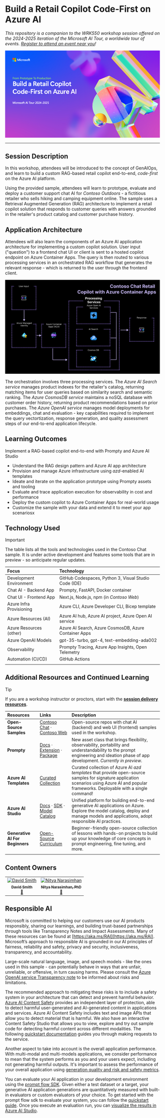 # Build a Retail Copilot Code-First on Azure AI

_This repository is a companion to the WRK550 workshop session offered on the 2024-2025 iteration of the Microsoft AI Tour, a worldwide tour of events. [Register to attend an event near you](https://aka.ms/aitour)!_ 

![Build a retail copilot code-first on Azure AI](./img/build-rag-copilot-cover.png)

---

## Session Description

In this workshop, attendees will be introduced to the concept of GenAIOps, and learn to build a custom RAG-based retail copilot end-to-end, _code-first_ on the Azure AI platform.

Using the provided sample, attendees will learn to prototype, evaluate and deploy a customer support chat AI for _Contoso Outdoors_ - a fictitious retailer who sells hiking and camping equipment online. The sample uses a Retrieval Augmented Generation (RAG) architecture to implement a retail copilot solution that responds to customer queries with answers grounded in the retailer's product catalog and customer purchase history. 

## Application Architecture

Attendees will also learn the components of an Azure AI application architecture for implementing a custom copilot solution. User input ("question") to a frontend chat UI or client is sent to a hosted copilot endpoint on Azure Container Apps. The query is then routed to various processing services in an orchestrated RAG workflow that generates the relevant response - which is returned to the user through the frontend client.

![Azure AI App Architecture](./img/contoso-chat-architecture.png)

The orchestration involves three processing services. The _Azure AI Search service_ manages product indexes for the retailer's catalog, returning matching items for user queries based on similarity search and semantic ranking. The _Azure CosmosDB service_ maintains a noSQL database with customer order history, returning product recommendations based on prior purchases. The _Azure OpenAI service_ manages model deployments for embeddings, chat and evaluation - key capabilities required to implement the query vectortization, response generation, and quality assessment steps of our end-to-end application lifecycle.

## Learning Outcomes

Implement a RAG-based copilot end-to-end with Prompty and Azure AI Studio

* Understand the RAG design pattern and Azure AI app architecture
* Provision and manage Azure infrastructure using _azd_-enabled AI templates
* Ideate and iterate on the application prototype using Prompty assets and tooling
* Evaluate and trace application execution for observability in cost and performance
* Deploy the custom copilot to Azure Container Apps for real-world usage
* Customize the sample with your data and extend it to meet your app scenariosx


## Technology Used

> [!IMPORTANT]  
> The table lists all the tools and technologies used in the Contoso Chat sample. It is under active development and features some tools that are in preview - so anticipate regular updates.

| Focus | Technology |
|:---|:---|
| Development Environment | GitHub Codespaces, Python 3, Visual Studio Code (IDE)|
| Chat AI - Backend App | Prompty, FastAPI, Docker container |
| Chat UI - Frontend App | Next.js, Node.js, npm (in _Contoso Web_) |
| Azure Infra Provisioning | Azure CLI, Azure Developer CLI, Bicep template |
| Azure Resources (AI) | Azure AI hub, Azure AI project, Azure Open AI service|
| Azure Resources (other) | Azure AI Search, Azure CosmosDB, Azure Container Apps |
| Azure OpenAI Models | gpt-35-turbo, gpt-4, text-embedding-ada002|
| Observability | Prompty Tracing, Azure App Insights, Open Telemetry|
| Automation (CI/CD) | GitHub Actions |
| | |


## Additional Resources and Continued Learning

> [!TIP]
> If you are a workshop instructor or proctors, start with the [**session delivery resources**](./session-delivery-resources/README.md).


| Resources          | Links                             | Description        |
|:-------------------|:----------------------------------|:-------------------|
| **Open-Source Samples** | [Contoso Chat](https://github.com/Azure-Samples/contoso-chat) · [Contoso Web](https://github.com/Azure-Samples/contoso-web) | Open-source repos with chat AI (backend) and web UI (frontend) samples used in the workshop. |
| **Prompty** |  [Docs](https://prompty.ai/)  · [Extension](https://marketplace.visualstudio.com/items?itemName=ms-toolsai.prompty) · [Package](https://pypi.org/project/prompty/) | New asset class that brings flexibility, observability, portability and understandability to the prompt engineering and ideation phase of app development. _Currently in preview_. |
| **Azure AI Templates** | [Curated Collection](https://aka.ms/azd-ai-templates) | Curated collection of Azure AI _azd templates_ that provide open-source samples for signature application scenarios using Azure AI and popular frameworks. Deployable with a single command!|
| **Azure AI Studio** | [Docs](https://learn.microsoft.com/en-us/azure/ai-studio/) · [SDK](https://learn.microsoft.com/azure/ai-studio/how-to/develop/sdk-overview) · [Model Catalog](https://ai.azure.com/explore/models) | Unified platform for building end-to-end generative AI applications on Azure. Explore the model catalog, deploy and manage models and applications, adopt responsible AI practices. |
| **Generative AI For Beginners** | [Open-Source Curriculum](https://aka.ms/genai-beginners) | Beginner-friendly open-source collection of lessons with hands-on projects to build up your knowledge of core concepts in prompt engineering, fine tuning, and more.|
| | | |

## Content Owners

<!-- ALL-CONTRIBUTORS-LIST:START - Do not remove or modify this section -->

<table>
    <tr>
        <td align="center">
            <a href="http://learnanalytics.microsoft.com">
                <img src="https://github.com/revodavid.png" width="100px;" alt="David Smith"/><br />
                <sub><b>David Smith</b></sub>
            </a><br />
            <a href="https://www.linkedin.com/in/dmsmith/" title="linkedin">📢</a> 
        </td>
        <td align="center">
            <a href="http://learnanalytics.microsoft.com">
                <img src="https://github.com/nitya.png" width="100px;" alt="Nitya Narasimhan"/><br />
                <sub><b>Nitya Narasimhan, PhD</b></sub>
            </a><br />
            <a href="https://linkedin.com/in/nityan" title="talk">📢</a> 
        </td>
    </tr>
</table>

<!-- ALL-CONTRIBUTORS-LIST:END -->

## Responsible AI 

Microsoft is committed to helping our customers use our AI products responsibly, sharing our learnings, and building trust-based partnerships through tools like Transparency Notes and Impact Assessments. Many of these resources can be found at [https://aka.ms/RAI](https://aka.ms/RAI).
Microsoft’s approach to responsible AI is grounded in our AI principles of fairness, reliability and safety, privacy and security, inclusiveness, transparency, and accountability.

Large-scale natural language, image, and speech models - like the ones used in this sample - can potentially behave in ways that are unfair, unreliable, or offensive, in turn causing harms. Please consult the [Azure OpenAI service Transparency note](https://learn.microsoft.com/legal/cognitive-services/openai/transparency-note?tabs=text) to be informed about risks and limitations.

The recommended approach to mitigating these risks is to include a safety system in your architecture that can detect and prevent harmful behavior. [Azure AI Content Safety](https://learn.microsoft.com/azure/ai-services/content-safety/overview) provides an independent layer of protection, able to detect harmful user-generated and AI-generated content in applications and services. Azure AI Content Safety includes text and image APIs that allow you to detect material that is harmful. We also have an interactive Content Safety Studio that allows you to view, explore and try out sample code for detecting harmful content across different modalities. The following [quickstart documentation](https://learn.microsoft.com/azure/ai-services/content-safety/quickstart-text?tabs=visual-studio%2Clinux&pivots=programming-language-rest) guides you through making requests to the service.

Another aspect to take into account is the overall application performance. With multi-modal and multi-models applications, we consider performance to mean that the system performs as you and your users expect, including not generating harmful outputs. It's important to assess the performance of your overall application using [generation quality and risk and safety metrics](https://learn.microsoft.com/azure/ai-studio/concepts/evaluation-metrics-built-in).

You can evaluate your AI application in your development environment using the [prompt flow SDK](https://microsoft.github.io/promptflow/index.html). Given either a test dataset or a target, your generative AI application generations are quantitatively measured with built-in evaluators or custom evaluators of your choice. To get started with the prompt flow sdk to evaluate your system, you can follow the [quickstart guide](https://learn.microsoft.com/azure/ai-studio/how-to/develop/flow-evaluate-sdk). Once you execute an evaluation run, you can [visualize the results in Azure AI Studio](https://learn.microsoft.com/azure/ai-studio/how-to/evaluate-flow-results).
